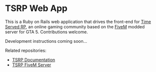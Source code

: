 # TSRP Web App

This is a Ruby on Rails web application that drives the front-end for [Time Served RP](https://wiki.timeservedrp.com/), an online gaming community based on the [FiveM](https://fivem.net/) modded server for GTA 5. Contributions welcome.

Development instructions coming soon...

Related repositories:
- [TSRP Documentation](https://github.com/openmailbox/tsrp-docs)
- [TSRP FiveM Server](https://github.com/openmailbox/tsrp-fivem)
